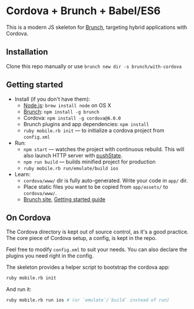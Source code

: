 # Cordova + Brunch + Babel/ES6

This is a modern JS skeleton for [Brunch](http://brunch.io), targeting hybrid applications with Cordova.

## Installation

Clone this repo manually or use `brunch new dir -s brunch/with-cordova`

## Getting started

* Install (if you don't have them):
    * [Node.js](http://nodejs.org): `brew install node` on OS X
    * [Brunch](http://brunch.io): `npm install -g brunch`
    * Cordova: `npm install -g cordova@6.0.0`
    * Brunch plugins and app dependencies: `npm install`
    * `ruby mobile.rb init` — to initialize a cordova project from `config.xml`
* Run:
    * `npm start` — watches the project with continuous rebuild. This will also launch HTTP server with [pushState](https://developer.mozilla.org/en-US/docs/Web/Guide/API/DOM/Manipulating_the_browser_history).
    * `npm run build` — builds minified project for production
    * `ruby mobile.rb run/emulate/build ios`
* Learn:
    * `cordova/www/` dir is fully auto-generated. Write your code in `app/` dir.
    * Place static files you want to be copied from `app/assets/` to `cordova/www/`.
    * [Brunch site](http://brunch.io), [Getting started guide](https://github.com/brunch/brunch-guide#readme)

## On Cordova

The Cordova directory is kept out of source control, as it's a good practice. The core piece of Cordova setup, a config, is kept in the repo.

Feel free to modify `config.xml` to suit your needs. You can also declare the plugins you need right in the config.

The skeleton provides a helper script to bootstrap the cordova app:

```sh
ruby mobile.rb init
```

And run it:

```sh
ruby mobile.rb run ios # (or `emulate`/`build` instead of run)
```
